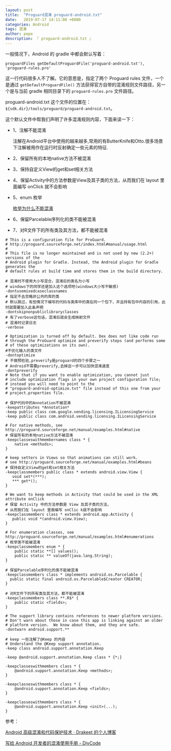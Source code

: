 ```yaml
---
layout: post
title:  "Proguard混淆 proguard-android.txt"
date:   2019-07-17 14:11:00 +0800
categories: Android
tags: 混淆
author: pepe
description: 『 proguard-android.txt 』
---
```


一般情况下，Android 的 gradle 中都会默认写着：
```
proguardFiles getDefaultProguardFile('proguard-android.txt'), 'proguard-rules.pro' 
```
这一行代码很多人不了解。它的意思是，指定了两个 Proguard rules 文件，一个是通过 `getDefaultProguardFile()` 方法获得官方自带的混淆规则文件路径，另一个是与当前 gradle 相同目录下的 `proguard-rules.pro` 文件路径。

proguard-android.txt 这个文件的位置在：`${sdk.dir}/tools/proguard/proguard-android.txt`。

这个默认文件中帮我们声明了许多混淆规则内容，下面来读一下：

* 1、注解不能混淆
    
    注解在Android平台中使用的越来越多,常用的有ButterKnife和Otto.很多场景下注解被用作在运行时反射确定一些元素的特征.

* 2、保留所有的本地native方法不被混淆

* 3、保持自定义View的get和set相关方法

* 4、保留Activity中的方法参数是View及其子类的方法，从而我们在 layout 里面编写 onClick 就不会影响

* 5、enum  枚举

    [枚举为什么不能混淆](https://494778200pepe.github.io/android/2019/07/21/Proguard%E6%B7%B7%E6%B7%86-%E6%9E%9A%E4%B8%BE%E4%B8%BA%E4%BB%80%E4%B9%88%E4%B8%8D%E8%83%BD%E6%B7%B7%E6%B7%86.html)

* 6、保留Parcelable序列化的类不能被混淆

* 7、对R文件下的所有类及其方法，都不能被混淆

  
```
# This is a configuration file for ProGuard.
# http://proguard.sourceforge.net/index.html#manual/usage.html
#
# This file is no longer maintained and is not used by new (2.2+) versions of the
# Android plugin for Gradle. Instead, the Android plugin for Gradle generates the
# default rules at build time and stores them in the build directory.

# 混淆时不使用大小写混合，混淆后的类名为小写
# windows下的同学还是加入这个选项吧(windows大小写不敏感)
-dontusemixedcaseclassnames
# 指定不去忽略非公共的库的类
# 默认跳过，有些情况下编写的代码与类库中的类在同一个包下，并且持有包中内容的引用，此时就需要加入此条声明
-dontskipnonpubliclibraryclasses
# 有了verbose这句话，混淆后就会生成映射文件
# 混淆时记录日志
-verbose

# Optimization is turned off by default. Dex does not like code run
# through the ProGuard optimize and preverify steps (and performs some
# of these optimizations on its own).
#不优化输入的类文件
-dontoptimize
# 不做预检验,preverify是proguard的四个步骤之一
# Android不需要preverify,去掉这一步可以加快混淆速度
-dontpreverify
# Note that if you want to enable optimization, you cannot just
# include optimization flags in your own project configuration file;
# instead you will need to point to the
# "proguard-android-optimize.txt" file instead of this one from your
# project.properties file.

# 保护代码中的Annotation不被混淆
-keepattributes *Annotation*
-keep public class com.google.vending.licensing.ILicensingService
-keep public class com.android.vending.licensing.ILicensingService

# For native methods, see http://proguard.sourceforge.net/manual/examples.html#native
# 保留所有的本地native方法不被混淆
-keepclasseswithmembernames class * {
    native <methods>;
}

# keep setters in Views so that animations can still work.
# see http://proguard.sourceforge.net/manual/examples.html#beans
# 保持自定义View的get和set相关方法
-keepclassmembers public class * extends android.view.View {
   void set*(***);
   *** get*();
}

# We want to keep methods in Activity that could be used in the XML attribute onClick
# 保留 Activity 中的方法参数是 View 及其子类的方法，
# 从而我们在 layout 里面编写 onClic k就不会影响
-keepclassmembers class * extends android.app.Activity {
   public void *(android.view.View);
}

# For enumeration classes, see http://proguard.sourceforge.net/manual/examples.html#enumerations
# 枚举类不能被混淆
-keepclassmembers enum * {
    public static **[] values();
    public static ** valueOf(java.lang.String);
}

# 保留Parcelable序列化的类不能被混淆
-keepclassmembers class * implements android.os.Parcelable {
  public static final android.os.Parcelable$Creator CREATOR;
}

# 对R文件下的所有类及其方法，都不能被混淆
-keepclassmembers class **.R$* {
    public static <fields>;
}

# The support library contains references to newer platform versions.
# Don't warn about those in case this app is linking against an older
# platform version.  We know about them, and they are safe.
-dontwarn android.support.**

# keep 一些注解了@Keep 的内容
# Understand the @Keep support annotation.
-keep class android.support.annotation.Keep

-keep @android.support.annotation.Keep class * {*;}

-keepclasseswithmembers class * {
    @android.support.annotation.Keep <methods>;
}

-keepclasseswithmembers class * {
    @android.support.annotation.Keep <fields>;
}

-keepclasseswithmembers class * {
    @android.support.annotation.Keep <init>(...);
}
```

参考：

[Android 高级混淆和代码保护技术 · Drakeet 的个人博客](https://blog.csdn.net/hqiangtai/article/details/76037244)

[写给 Android 开发者的混淆使用手册 - DiyCode](https://www.diycode.cc/topics/380)
